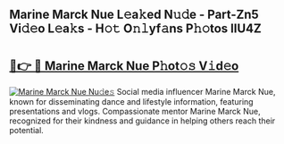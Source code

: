 ## Marine Marck Nue L𝚎a𝚔ed N𝚞𝚍e - Part-Zn5 Vi𝚍𝚎o L𝚎a𝚔s - H𝚘𝚝 O𝚗𝚕yf𝚊ns P𝚑𝚘tos lIU4Z

# <h2><a href="http://kf607m.oniu.top/?m=Marine+Marck+Nue">🔗👉 🔴 Marine Marck Nue P𝚑ot𝚘𝚜 V𝚒d𝚎o</a></h2>

[![Marine Marck Nue Nu𝚍e𝚜](https://i.imgur.com/0qMVB7G.gif)](http://kf607m.oniu.top/?m=Marine+Marck+Nue)
Social media influencer Marine Marck Nue, known for disseminating dance and lifestyle information, featuring presentations and vlogs. Compassionate mentor Marine Marck Nue, recognized for their kindness and guidance in helping others reach their potential.  
